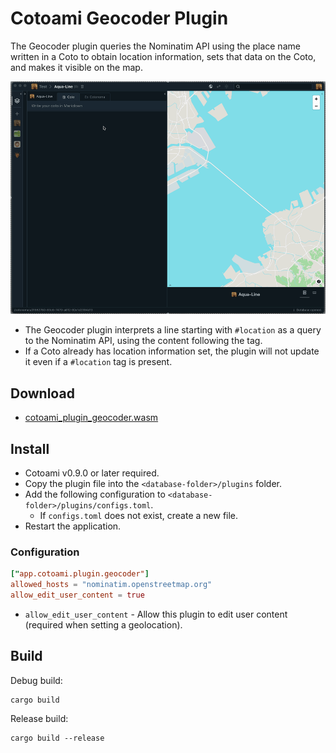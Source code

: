 # Cotoami Geocoder Plugin

The Geocoder plugin queries the Nominatim API using the place name written in a Coto to obtain location information, sets that data on the Coto, and makes it visible on the map.

![](demo.gif)

* The Geocoder plugin interprets a line starting with `#location` as a query to the Nominatim API, using the content following the tag.
* If a Coto already has location information set, the plugin will not update it even if a `#location` tag is present.

## Download

* [cotoami_plugin_geocoder.wasm](https://github.com/cotoami/cotoami-remake/releases/latest/download/cotoami_plugin_geocoder.wasm)


## Install

* Cotoami v0.9.0 or later required.
* Copy the plugin file into the `<database-folder>/plugins` folder.
* Add the following configuration to `<database-folder>/plugins/configs.toml`.
    * If `configs.toml` does not exist, create a new file.
* Restart the application.


### Configuration

```toml
["app.cotoami.plugin.geocoder"]
allowed_hosts = "nominatim.openstreetmap.org"
allow_edit_user_content = true
```

* `allow_edit_user_content` - Allow this plugin to edit user content (required when setting a geolocation).


## Build

Debug build:

```shell
cargo build
```

Release build:

```shell
cargo build --release
```

